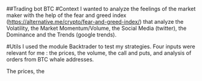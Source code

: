 ##Trading bot BTC
#Context
I wanted to analyze the feelings of the market maker with the help of the fear and greed index (https://alternative.me/crypto/fear-and-greed-index/) that analyze the Volatility, the Market Momentum/Volume, the Social Media (twitter), the Dominance and the Trends (google trends).

#Utils
I used the module Backtrader to test my strategies. Four inputs were relevant for me : the prices, the volume, the call and puts, and analysis of orders from BTC whale addresses.

The prices, the
